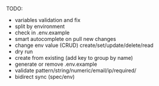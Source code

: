 TODO:
* variables validation and fix
* split by environment
* check in .env.example
* smart autocomplete on pull new changes
* change env value (CRUD) create/set/update/delete/read
* dry run
* create from existing (add key to group by name)
* generate or remove .env.example
* validate pattern/string/numeric/email/ip/required/
* bidirect sync (spec/env)
